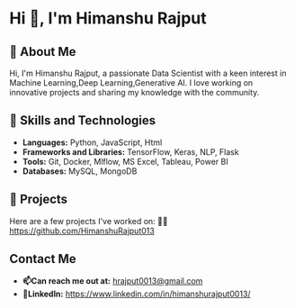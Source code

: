  # Hi 👋, I'm Himanshu Rajput

## 🚀 About Me
Hi, I'm Himanshu Rajput, a passionate Data Scientist with a keen interest in Machine Learning,Deep Learning,Generative AI. I love working on innovative projects and sharing my knowledge with the community.
## 🚀 Skills and Technologies
- **Languages:** Python, JavaScript, Html
- **Frameworks and Libraries:** TensorFlow, Keras, NLP, Flask
- **Tools:** Git, Docker, Mlflow, MS Excel, Tableau, Power BI
- **Databases:** MySQL, MongoDB
## 🚀 Projects
Here are a few projects I've worked on:
👨‍💻 https://github.com/HimanshuRajput013
## Contact Me
- **📫Can reach me out at:** hrajput0013@gmail.com
- **💼LinkedIn:** https://www.linkedin.com/in/himanshurajput0013/



